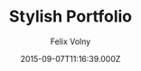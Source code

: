 ---
title: Stylish Portfolio
github: 'https://github.com/volny/stylish-portfolio-jekyll'
demo: 'https://volny.github.io/stylish-portfolio-jekyll/'
author: Felix Volny
ssg:
  - Jekyll
cms:
  - No Cms
date: 2015-09-07T11:16:39.000Z
github_branch: master
description: A Jekyll implementation of the Stylish Portfolio template by Start Bootstrap
stale: true
---